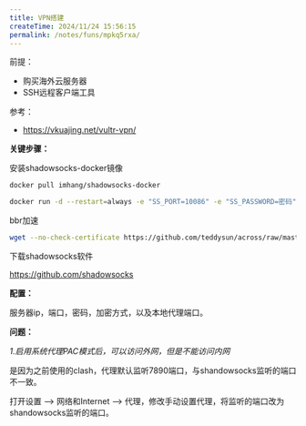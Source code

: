 ```yaml
---
title: VPN搭建
createTime: 2024/11/24 15:56:15
permalink: /notes/funs/mpkq5rxa/
---
```


前提：

+ 购买海外云服务器
+ SSH远程客户端工具

参考：

+ https://vkuajing.net/vultr-vpn/

**关键步骤：**

安装shadowsocks-docker镜像

```sh
docker pull imhang/shadowsocks-docker

docker run -d --restart=always -e "SS_PORT=10086" -e "SS_PASSWORD=密码" -e "SS_METHOD=aes-256-gcm" -e "SS_TIMEOUT=600" -p 10086:10086 -p 10086:10086/udp --name ssserver imhang/shadowsocks-docker
```

bbr加速

```sh
wget --no-check-certificate https://github.com/teddysun/across/raw/master/bbr.sh && chmod +x bbr.sh && ./bbr.sh
```

下载shadowsocks软件

https://github.com/shadowsocks

**配置：**

服务器ip，端口，密码，加密方式，以及本地代理端口。

**问题：**

*1.启用系统代理PAC模式后，可以访问外网，但是不能访问内网*

是因为之前使用的clash，代理默认监听7890端口，与shandowsocks监听的端口不一致。

打开设置 --> 网络和Internet --> 代理，修改手动设置代理，将监听的端口改为shandowsocks监听的端口。